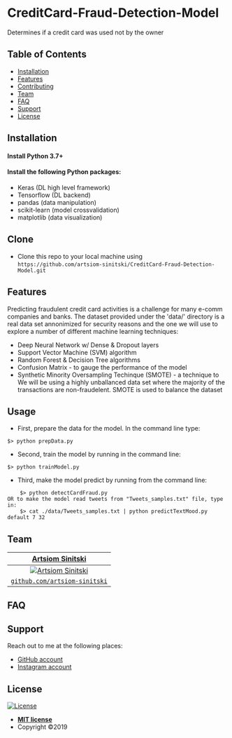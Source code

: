 
# CreditCard-Fraud-Detection-Model

Determines if a credit card was used not by the owner

## Table of Contents

- [Installation](#installation)
- [Features](#features)
- [Contributing](#contributing)
- [Team](#team)
- [FAQ](#faq)
- [Support](#support)
- [License](#license)

## Installation

#### Install Python 3.7+
#### Install the following Python packages:
- Keras (DL high level framework)
- Tensorflow (DL backend)
- pandas (data manipulation)
- scikit-learn (model crossvalidation)
- matplotlib (data visualization)

## Clone

- Clone this repo to your local machine using `https://github.com/artsiom-sinitski/CreditCard-Fraud-Detection-Model.git`

## Features
Predicting fraudulent credit card activities is a challenge for many e-comm companies and banks.
The dataset provided under the 'data/' directory is a real data set annonimized for security reasons
and the one we will use to explore a number of different machine learning techniques:
* Deep Neural Network w/ Dense & Dropout layers
* Support Vector Machine (SVM) algorithm
* Random Forest & Decision Tree algorithms
* Confusion Matrix - to gauge the performance of the model
* Synthetic Minority Oversampling Techinque (SMOTE) - a technique to 
    We will be using a highly unballanced data set where the majority of the transactions are non-fraudelent.
    SMOTE is used to balance the dataset

## Usage

- First, prepare the data for the model. In the command line type: 
```
$> python prepData.py
```
- Second, train the model by running in the command line:
```
$> python trainModel.py
```
- Third, make the model predict by running from the command line:
```
    $> python detectCardFraud.py
OR to make the model read tweets from "Tweets_samples.txt" file, type in:
    $> cat ./data/Tweets_samples.txt | python predictTextMood.py default 7 32
```
## Team

| <a href="https://github.com/artsiom-sinitski" target="_blank">**Artsiom Sinitski**</a> |
| :---: |
| [![Artsiom Sinitski](https://github.com/artsiom-sinitski)](https://github.com/artsiom-sinitski)|
| <a href="https://github.com/artsiom-sinitski" target="_blank">`github.com/artsiom-sinitski`</a> |

## FAQ

## Support

Reach out to me at the following places:
- <a href="https://github.com/artsiom-sinitski" rel="noopener noreferrer" target="_blank">GitHub account</a>
- <a href="https://www.instagram.com/artsiom_sinitski/" rel="noopener noreferrer" target="_blank"> Instagram account</a>

## License

[![License](http://img.shields.io/:license-mit-blue.svg?style=flat-square)](http://badges.mit-license.org)

- **[MIT license](http://opensource.org/licenses/mit-license.php)**
- Copyright ©2019 
